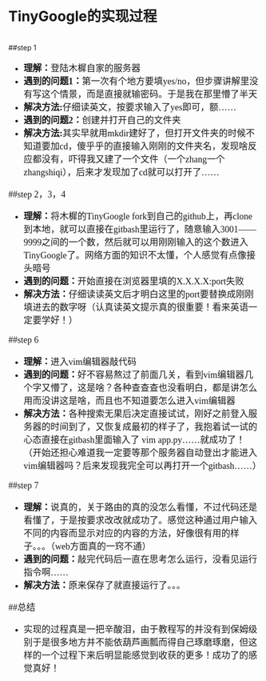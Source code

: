 # TinyGoogle的实现过程

</br>
##step 1
<font size=4 face="微软雅黑">
<ul>
<li><strong>理解：</strong>登陆木樨自家的服务器</br></li>
<li><strong>遇到的问题1：</strong>第一次有个地方要填yes/no，但步骤讲解里没有写这个情景，而是直接就输密码。于是我在那里懵了半天</br></li>
<li><strong>解决方法:</strong>仔细读英文，按要求输入了yes即可，额……</br></li>
<li><strong>遇到的问题2：</strong>创建并打开自己的文件夹</br></li>
<li><strong>解决方法:</strong>其实早就用mkdir建好了，但打开文件夹的时候不知道要加cd，傻乎乎的直接输入刚刚的文件夹名，发现啥反应都没有，吓得我又建了一个文件（一个zhang一个zhangshiqi），后来才发现加了cd就可以打开了……</li>
</ul>

##step 2，3，4
<ul>
<li><strong>理解：</strong>将木樨的TinyGoogle fork到自己的github上，再clone到本地，就可以直接在gitbash里运行了，随意输入3001——9999之间的一个数，然后就可以用刚刚输入的这个数进入TinyGoogle了。网络方面的知识不太懂，个人感觉有点像接头暗号</br>
<li><strong>遇到的问题：</strong>开始直接在浏览器里填的X.X.X.X:port失败</br>
<li><strong>解决方法：</strong>仔细读读英文后才明白这里的port要替换成刚刚填进去的数字呀（认真读英文提示真的很重要！看来英语一定要学好！）
</ul>

##step 6
<ul>
<li><strong>理解：</strong>进入vim编辑器敲代码</br>
<li><strong>遇到的问题：</strong>好不容易熬过了前面几关，看到vim编辑器几个字又懵了，这是啥？各种查查查也没看明白，都是讲怎么用而没讲这是啥，而且也不知道要怎么进入vim编辑器</br>
<li><strong>解决方法：</strong>各种搜索无果后决定直接试试，刚好之前登入服务器的时间到了，又恢复成最初的样子了，我抱着试一试的心态直接在gitbash里面输入了 vim app.py……就成功了！（开始还担心难道我一定要等那个服务器自动登出才能进入vim编辑器吗？后来发现我完全可以再打开一个gitbash……）
</ul>

##step 7
<ul>
<li><strong>理解：</strong>说真的，关于路由的真的没怎么看懂，不过代码还是看懂了，于是按要求改改就成功了。感觉这种通过用户输入不同的内容而显示对应的内容的方法，好像很有用的样子。。。（web方面真的一窍不通）
<li><strong>遇到的问题：</strong>敲完代码后一直在思考怎么运行，没看见运行指令啊……
<li><strong>解决方法：</strong>原来保存了就直接运行了。。。
</ul>

##总结
<ul>
<li>实现的过程真是一把辛酸泪，由于教程写的并没有到保姆级别于是很多地方并不能依葫芦画瓢而得自己琢磨琢磨，但这样的一个过程下来后明显能感觉到收获的更多！成功了的感觉真好！
</ul>
</font>